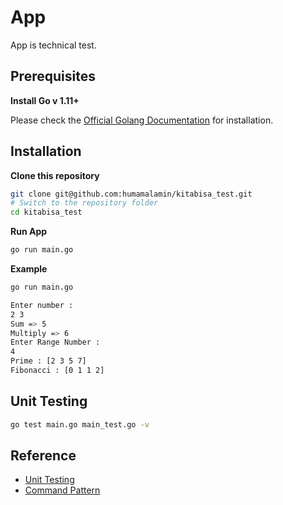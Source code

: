 # App

App is technical test.

## Prerequisites

**Install Go v 1.11+**

Please check the [Official Golang Documentation](https://golang.org/doc/install) for installation.

## Installation

**Clone this repository**

```bash
git clone git@github.com:humamalamin/kitabisa_test.git
# Switch to the repository folder
cd kitabisa_test
```
**Run App**

```bash
go run main.go
```
**Example**
```bash
go run main.go

Enter number :
2 3
Sum => 5
Multiply => 6
Enter Range Number :
4
Prime : [2 3 5 7]
Fibonacci : [0 1 1 2]
```
## Unit Testing

```bash
go test main.go main_test.go -v
```
## Reference
* [Unit Testing](https://dasarpemrogramangolang.novalagung.com/55-unit-test.html)
* [Command Pattern](https://medium.com/@haluan/go-command-pattern-506ce3df3669)